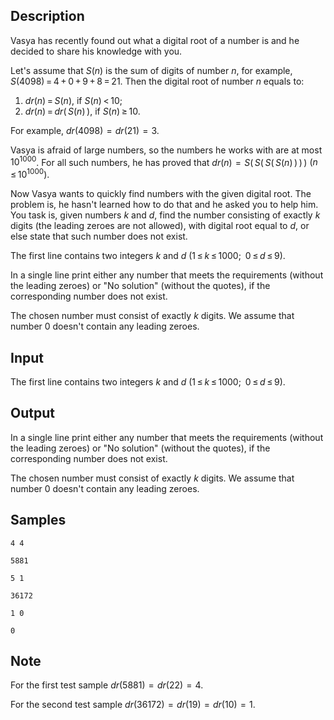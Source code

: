 ## Description

<div><p>Vasya has recently found out what a digital root of a number is and he decided to share his knowledge with you.</p><p>Let's assume that <span class="tex-span"><i>S</i>(<i>n</i>)</span> is the sum of digits of number <span class="tex-span"><i>n</i></span>, for example, <span class="tex-span"><i>S</i>(4098) = 4 + 0 + 9 + 8 = 21</span>. Then the digital root of number <span class="tex-span"><i>n</i></span> equals to: </p><ol> <li> <span class="tex-span"><i>dr</i>(<i>n</i>) = <i>S</i>(<i>n</i>)</span>, if <span class="tex-span"><i>S</i>(<i>n</i>) &lt; 10</span>; </li><li> <span class="tex-span"><i>dr</i>(<i>n</i>) = <i>dr</i>( <i>S</i>(<i>n</i>) )</span>, if <span class="tex-span"><i>S</i>(<i>n</i>) ≥ 10</span>. </li></ol><p>For example, <span class="tex-span"><i>dr</i>(4098)  =  <i>dr</i>(21)  =  3</span>.</p><p>Vasya is afraid of large numbers, so the numbers he works with are at most <span class="tex-span">10<sup class="upper-index">1000</sup></span>. For all such numbers, he has proved that <span class="tex-span"><i>dr</i>(<i>n</i>)  =  <i>S</i>( <i>S</i>( <i>S</i>( <i>S</i>(<i>n</i>) ) ) )</span> <span class="tex-span">(<i>n</i> ≤ 10<sup class="upper-index">1000</sup>)</span>.</p><p>Now Vasya wants to quickly find numbers with the given digital root. The problem is, he hasn't learned how to do that and he asked you to help him. You task is, given numbers <span class="tex-span"><i>k</i></span> and <span class="tex-span"><i>d</i></span>, find the number consisting of exactly <span class="tex-span"><i>k</i></span> digits (the leading zeroes are not allowed), with digital root equal to <span class="tex-span"><i>d</i></span>, or else state that such number does not exist.</p></div><div class="input-specification"><p>The first line contains two integers <span class="tex-span"><i>k</i></span> and <span class="tex-span"><i>d</i></span> <span class="tex-span">(1 ≤ <i>k</i> ≤ 1000; 0 ≤ <i>d</i> ≤ 9)</span>.</p></div><div class="output-specification"><p>In a single line print either any number that meets the requirements (without the leading zeroes) or "<span class="tex-font-style-tt">No solution</span>" (without the quotes), if the corresponding number does not exist.</p><p>The chosen number must consist of exactly <span class="tex-span"><i>k</i></span> digits. We assume that number 0 doesn't contain any leading zeroes.</p></div>


## Input

<p>The first line contains two integers <span class="tex-span"><i>k</i></span> and <span class="tex-span"><i>d</i></span> <span class="tex-span">(1 ≤ <i>k</i> ≤ 1000; 0 ≤ <i>d</i> ≤ 9)</span>.</p>


## Output

<p>In a single line print either any number that meets the requirements (without the leading zeroes) or "<span class="tex-font-style-tt">No solution</span>" (without the quotes), if the corresponding number does not exist.</p><p>The chosen number must consist of exactly <span class="tex-span"><i>k</i></span> digits. We assume that number 0 doesn't contain any leading zeroes.</p>


## Samples

```input1
4 4

```

```output1
5881

```






```input2
5 1

```

```output2
36172

```






```input3
1 0

```

```output3
0

```




## Note

<p>For the first test sample <span class="tex-span"><i>dr</i>(5881)  =  <i>dr</i>(22)  =  4</span>.</p><p>For the second test sample <span class="tex-span"><i>dr</i>(36172)  =  <i>dr</i>(19)  =  <i>dr</i>(10)  =  1</span>.</p>

